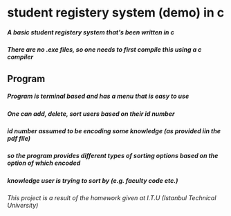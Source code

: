 # student registery system (demo) in c

##### A basic student registery system that's been written in c
##### There are no .exe files, so one needs to first compile this using a c compiler
## Program
##### Program is terminal based and has a menu that is easy to use
##### One can add, delete, sort users based on their id number
##### id number assumed to be encoding some knowledge (as provided iin the pdf file)
##### so the program provides different types of sorting options based on the option of which encoded
##### knowledge user is trying to sort by (e.g. faculty code etc.)


###### This project is a result of the homework given at I.T.U (Istanbul Technical University)
